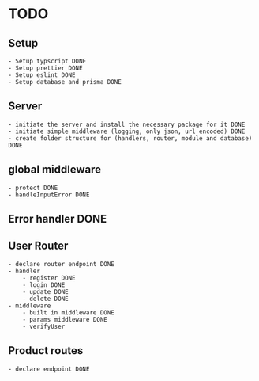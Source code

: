 # TODO

## Setup 
    - Setup typscript DONE
    - Setup prettier DONE
    - Setup eslint DONE
    - Setup database and prisma DONE

## Server
    - initiate the server and install the necessary package for it DONE
    - initiate simple middleware (logging, only json, url encoded) DONE
    - create folder structure for (handlers, router, module and database) DONE


## global middleware 

    - protect DONE
    - handleInputError DONE

## Error handler DONE

## User Router

    - declare router endpoint DONE
    - handler
        - register DONE
        - login DONE
        - update DONE
        - delete DONE
    - middleware
        - built in middleware DONE
        - params middleware DONE
        - verifyUser

## Product routes
    
    - declare endpoint DONE
